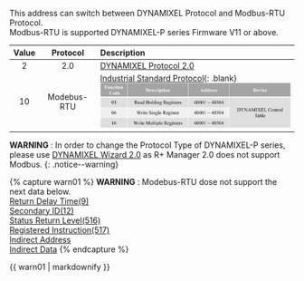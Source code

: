 This address can switch between DYNAMIXEL Protocol and Modbus-RTU Protocol.  
Modbus-RTU is supported DYNAMIXEL-P series Firmware V11 or above.

| Value |  Protocol   | Description                                                                                           |
|:-----:|:-----------:|:------------------------------------------------------------------------------------------------------|
|   2   |     2.0     | [DYNAMIXEL Protocol 2.0]                                                                              |
|  10   | Modebus-RTU | [Industrial Standard Protocol]{: .blank}<br>![](/assets/images/dxl/pro_plus/protocol_mode_modbus.png) |

[DYNAMIXEL Protocol 2.0]: /docs/en/dxl/protocol2/
[Industrial Standard Protocol]: http://modbus.org/docs/PI_MBUS_300.pdf

**WARNING** : In order to change the Protocol Type of DYNAMIXEL-P series, please use [DYNAMIXEL Wizard 2.0](/docs/en/software/dynamixel/dynamixel_wizard2/) as R+ Manager 2.0 does not support Modbus.
{: .notice--warning}

{% capture warn01 %}
**WARNING** : Modebus-RTU dose not support the next data below.    
[Return Delay Time(9)](#return-delay-time9)  
[Secondary ID(12)](#secondary-id12)  
[Status Return Level(516)](#status-return-level516)  
[Registered Instruction(517)](#registered-instruction517)  
[Indirect Address](#indirect-address)  
[Indirect Data](#indirect-data)
{% endcapture %}
<div class="notice--warning">{{ warn01 | markdownify }}</div>
